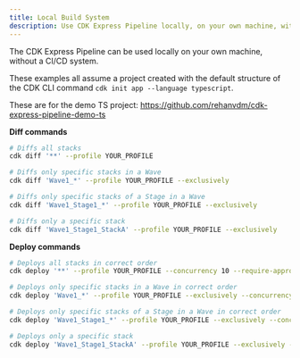 ```yaml
---
title: Local Build System
description: Use CDK Express Pipeline locally, on your own machine, without a CI/CD system
---
```


The CDK Express Pipeline can be used locally on your own machine, without a CI/CD system.

These examples all assume a project created with the default structure of the CDK CLI
command `cdk init app --language typescript`.

These are for the demo TS project: https://github.com/rehanvdm/cdk-express-pipeline-demo-ts

**Diff commands**

```bash
# Diffs all stacks
cdk diff '**' --profile YOUR_PROFILE

# Diffs only specific stacks in a Wave
cdk diff 'Wave1_*' --profile YOUR_PROFILE --exclusively

# Diffs only specific stacks of a Stage in a Wave
cdk diff 'Wave1_Stage1_*' --profile YOUR_PROFILE --exclusively

# Diffs only a specific stack
cdk diff 'Wave1_Stage1_StackA' --profile YOUR_PROFILE --exclusively
```

**Deploy commands**

```bash
# Deploys all stacks in correct order
cdk deploy '**' --profile YOUR_PROFILE --concurrency 10 --require-approval never

# Deploys only specific stacks in a Wave in correct order
cdk deploy 'Wave1_*' --profile YOUR_PROFILE --exclusively --concurrency 10 --require-approval never

# Deploys only specific stacks of a Stage in a Wave in correct order
cdk deploy 'Wave1_Stage1_*' --profile YOUR_PROFILE --exclusively --concurrency 10 --require-approval never

# Deploys only a specific stack
cdk deploy 'Wave1_Stage1_StackA' --profile YOUR_PROFILE --exclusively --concurrency 10 --require-approval never
```